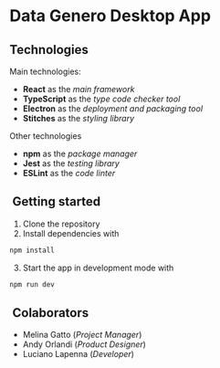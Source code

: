 # Data Genero Desktop App

## Technologies

Main technologies:

- **React** as the _main framework_
- **TypeScript** as the _type code checker tool_
- **Electron** as the _deployment and packaging tool_
- **Stitches** as the _styling library_

Other technologies

- **npm** as the _package manager_
- **Jest** as the _testing library_
- **ESLint** as the _code linter_

##  Getting started

1. Clone the repository
2. Install dependencies with

```bash
npm install
```

3. Start the app in development mode with

```bash
npm run dev
```

##  Colaborators

- Melina Gatto (_Project Manager_)
- Andy Orlandi (_Product Designer_)
- Luciano Lapenna (_Developer_)
